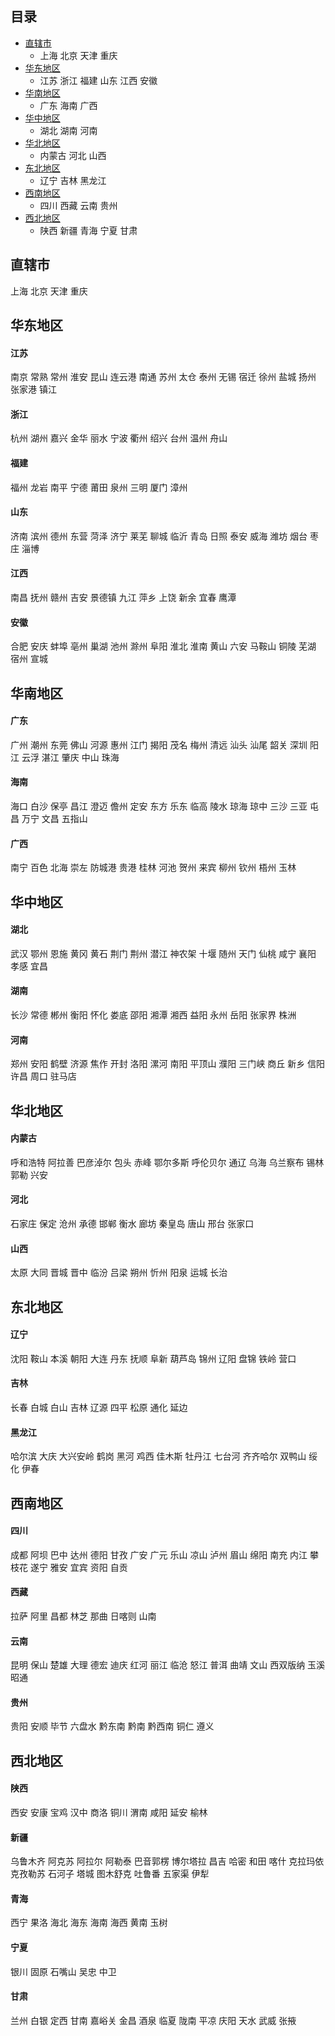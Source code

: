 ## 目录
* [直辖市](#直辖市)
    * 上海  北京  天津  重庆
* [华东地区](#华东地区)
    * 江苏 浙江 福建 山东 江西 安徽
* [华南地区](#华南地区)
    * 广东 海南 广西
* [华中地区](#华中地区)
    * 湖北 湖南 河南
* [华北地区](#华北地区)
    * 内蒙古 河北 山西
* [东北地区](#东北地区)
    * 辽宁 吉林 黑龙江
* [西南地区](#西南地区)
    * 四川 西藏 云南 贵州
* [西北地区](#西北地区)
    * 陕西 新疆 青海 宁夏 甘肃

## 直辖市
上海 北京 天津 重庆
## 华东地区
#### 江苏
南京 常熟 常州 淮安 昆山 连云港 南通 苏州 太仓 泰州 无锡 宿迁 徐州 盐城 扬州 张家港 镇江
#### 浙江
杭州 湖州 嘉兴 金华 丽水 宁波 衢州 绍兴 台州 温州 舟山
#### 福建
福州 龙岩 南平 宁德 莆田 泉州 三明 厦门 漳州
#### 山东
济南 滨州 德州 东营 菏泽 济宁 莱芜 聊城 临沂 青岛 日照 泰安 威海 潍坊 烟台 枣庄 淄博
#### 江西
南昌 抚州 赣州 吉安 景德镇 九江 萍乡 上饶 新余 宜春 鹰潭
#### 安徽
合肥 安庆 蚌埠 亳州 巢湖 池州 滁州 阜阳 淮北 淮南 黄山 六安 马鞍山 铜陵 芜湖 宿州 宣城
## 华南地区
#### 广东
广州 潮州 东莞 佛山 河源 惠州 江门 揭阳 茂名 梅州 清远 汕头 汕尾 韶关 深圳 阳江 云浮 湛江 肇庆 中山 珠海
#### 海南
海口 白沙 保亭 昌江 澄迈 儋州 定安 东方 乐东 临高 陵水 琼海 琼中 三沙 三亚 屯昌 万宁 文昌 五指山
#### 广西
南宁 百色 北海 崇左 防城港 贵港 桂林 河池 贺州 来宾 柳州 钦州 梧州 玉林
## 华中地区
#### 湖北
武汉 鄂州 恩施 黄冈 黄石 荆门 荆州 潜江 神农架 十堰 随州 天门 仙桃 咸宁 襄阳 孝感 宜昌
#### 湖南
长沙 常德 郴州 衡阳 怀化 娄底 邵阳 湘潭 湘西 益阳 永州 岳阳 张家界 株洲
#### 河南
郑州 安阳 鹤壁 济源 焦作 开封 洛阳 漯河 南阳 平顶山 濮阳 三门峡 商丘 新乡 信阳 许昌 周口 驻马店
## 华北地区
#### 内蒙古
呼和浩特 阿拉善 巴彦淖尔 包头 赤峰 鄂尔多斯 呼伦贝尔 通辽 乌海 乌兰察布 锡林郭勒 兴安
#### 河北
石家庄 保定 沧州 承德 邯郸 衡水 廊坊 秦皇岛 唐山 邢台 张家口
#### 山西
太原 大同 晋城 晋中 临汾 吕梁 朔州 忻州 阳泉 运城 长治
## 东北地区
#### 辽宁
沈阳 鞍山 本溪 朝阳 大连 丹东 抚顺 阜新 葫芦岛 锦州 辽阳 盘锦 铁岭 营口
#### 吉林 
长春 白城 白山 吉林 辽源 四平 松原 通化 延边
#### 黑龙江
哈尔滨 大庆 大兴安岭 鹤岗 黑河 鸡西 佳木斯 牡丹江 七台河 齐齐哈尔 双鸭山 绥化 伊春
## 西南地区
#### 四川
成都 阿坝 巴中 达州 德阳 甘孜 广安 广元 乐山 凉山 泸州 眉山 绵阳 南充 内江 攀枝花 遂宁 雅安 宜宾 资阳 自贡
#### 西藏
拉萨 阿里 昌都 林芝 那曲 日喀则 山南
#### 云南
昆明 保山 楚雄 大理 德宏 迪庆 红河 丽江 临沧 怒江 普洱 曲靖 文山 西双版纳 玉溪 昭通
#### 贵州
贵阳 安顺 毕节 六盘水 黔东南 黔南 黔西南 铜仁 遵义
## 西北地区
#### 陕西
西安 安康 宝鸡 汉中 商洛 铜川 渭南 咸阳 延安 榆林
#### 新疆
乌鲁木齐 阿克苏 阿拉尔 阿勒泰 巴音郭楞 博尔塔拉 昌吉 哈密 和田 喀什 克拉玛依 克孜勒苏 石河子 塔城 图木舒克 吐鲁番 五家渠 伊犁
#### 青海
西宁 果洛 海北 海东 海南 海西 黄南 玉树
#### 宁夏
银川 固原 石嘴山 吴忠 中卫
#### 甘肃
兰州 白银 定西 甘南 嘉峪关 金昌 酒泉 临夏 陇南 平凉 庆阳 天水 武威 张掖